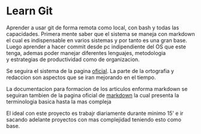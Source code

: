 # Learn Git

Aprender a usar git de forma remota como local, con bash y todas las capacidades.
Primera mente saber que el sistema se maneja con markdown el cual es indispensable en varios sistemas y por tanto es una gran base. Luego aprender a hacer commit desde pc indipendiente del OS que este tenga, ademas poder manejar diferentes lenguajes, metodologia\
y estrategias de productividad como de organizacion.

Se seguira el sistema de la pagina [oficial](https://docs.github.com/es/get-started). La parte de la ortografia y redaccion son aspectos que se iran mejorando en el tiempo.

La documentacion para formacion de los articulos enforma markdown se seguiran tambien de la pagina oficial de [markdown](https://www.markdownguide.org/cheat-sheet/) la cual presenta la terminologia basica hasta la mas compleja

El ideal con este proyecto es trabajr diariamente durante minimo 15' e ir sacando adelante proyectos con mas complejidad teniendo esto como base. 

